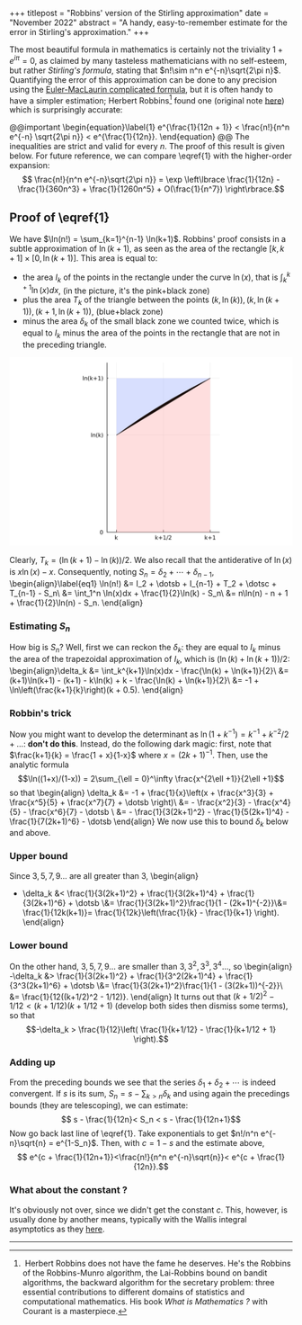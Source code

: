 +++
titlepost = "Robbins' version of the Stirling approximation"
date = "November 2022"
abstract = "A handy, easy-to-remember estimate for the error in Stirling's approximation."
+++

The most beautiful formula in mathematics is certainly not the triviality $1 + e^{i\pi}=0$, as claimed by many tasteless mathematicians with no self-esteem, but rather *Stirling's formula*, stating that $n!\sim n^n e^{-n}\sqrt{2\pi n}$. Quantifying the error of this approximation can be done to any precision using the [Euler-MacLaurin complicated formula](https://en.wikipedia.org/wiki/Euler%E2%80%93Maclaurin_formula), but it is often handy to have a simpler estimation; Herbert Robbins[^1] found one (original note [here](https://www-fourier.ujf-grenoble.fr/~marin/une_autre_crypto/articles_et_extraits_livres/Robbin_H.-A_remark_on_Stirling%5C's_Formula.pdf)) which is surprisingly accurate:

@@important
\begin{equation}\label{1}
e^{\frac{1}{12n + 1}} < \frac{n!}{n^n e^{-n} \sqrt{2\pi n}} < e^{\frac{1}{12n}}.
\end{equation}
@@
The inequalities are strict and valid for every $n$. 
The proof of this result is given below. For future reference, we can compare \eqref{1} with the higher-order expansion: 
$$ \frac{n!}{n^n e^{-n}\sqrt{2\pi n}} = \exp \left\lbrace \frac{1}{12n} - \frac{1}{360n^3} + \frac{1}{1260n^5} + O(\frac{1}{n^7}) \right\rbrace.$$

## Proof of \eqref{1}

We have $\ln(n!) = \sum_{k=1}^{n-1} \ln(k+1)$. Robbins' proof consists in a subtle approximation of $\ln(k+1)$, as seen as the area of the rectangle $[k,k+1] \times [0, \ln(k+1)]$. This area is equal to: 
- the area $I_k$ of the points in the rectangle under the curve $\ln(x)$, that is $\int_k^{k+1}\ln(x)dx$, (in the picture, it's the pink+black zone) 
- plus the area $T_k$ of the triangle between the points $(k,\ln(k)), (k, \ln(k+1)), (k+1, \ln(k+1))$, (blue+black zone)
- minus the area $\delta_k$ of the small black zone we counted twice, which is equal to $I_k$ minus the area of the points in the rectangle that are not in the preceding triangle. 

![sliver](/posts/img/robbins.svg)

Clearly, $T_k = (\ln(k+1) - \ln(k))/2$. We also recall that the antiderative of $\ln(x)$ is $x\ln(x) - x$. Consequently, noting $S_n = \delta_2 + \dotsb + \delta_{n-1}$, 
\begin{align}\label{eq1}
\ln(n!) &= I_2 + \dotsb + I_{n-1} + T_2 + \dotsc + T_{n-1} - S_n\\
&= \int_1^n \ln(x)dx + \frac{1}{2}\ln(k) - S_n\\
&= n\ln(n) - n + 1 + \frac{1}{2}\ln(n) - S_n.
\end{align}

### Estimating $S_n$

How big is $S_n$? Well, first we can reckon the $\delta_k$: they are equal to $I_k$ minus the area of the trapezoidal approximation of $I_k$, which is $(\ln(k) + \ln(k+1))/2$: 
\begin{align}\delta_k &= \int_k^{k+1}\ln(x)dx - \frac{\ln(k) + \ln(k+1)}{2}\\
&= (k+1)\ln(k+1) - (k+1) - k\ln(k) + k - \frac{\ln(k) + \ln(k+1)}{2}\\
&=  -1 + \ln\left(\frac{k+1}{k}\right)(k + 0.5).
\end{align}

### Robbin's trick

Now you might want to develop the determinant as $\ln(1 + k^{-1}) = k^{-1} + k^{-2}/2 + \dots$: **don't do this**. Instead, do the following dark magic: first, note that $\frac{k+1}{k} = \frac{1 + x}{1-x}$ where $x = (2k+1)^{-1}$. Then, use the analytic formula
$$\ln((1+x)/(1-x)) = 2\sum_{\ell = 0}^\infty \frac{x^{2\ell +1}}{2\ell +1}$$
so that
\begin{align} \delta_k &= -1 + \frac{1}{x}\left(x + \frac{x^3}{3} + \frac{x^5}{5} + \frac{x^7}{7} + \dotsb \right)\\
&= - \frac{x^2}{3} - \frac{x^4}{5} - \frac{x^6}{7} - \dotsb \\
&= - \frac{1}{3(2k+1)^2} - \frac{1}{5(2k+1)^4} - \frac{1}{7(2k+1)^6} - \dotsb
\end{align}
We now use this to bound $\delta_k$ below and above. 

### Upper bound
Since $3,5,7,9\dots$ are all greater than 3, 
\begin{align}
- \delta_k &<  \frac{1}{3(2k+1)^2} + \frac{1}{3(2k+1)^4} + \frac{1}{3(2k+1)^6} + \dotsb \\&= \frac{1}{3(2k+1)^2}\frac{1}{1 - (2k+1)^{-2}}\\&= \frac{1}{12k(k+1)}= \frac{1}{12k}\left(\frac{1}{k} - \frac{1}{k+1} \right).
\end{align}


### Lower bound

On the other hand, $3,5,7,9\dots$ are smaller than $3,3^2, 3^3, 3^4\dots$, so 
\begin{align}
-\delta_k &>  \frac{1}{3(2k+1)^2} + \frac{1}{3^2(2k+1)^4} + \frac{1}{3^3(2k+1)^6} + \dotsb \\&= \frac{1}{3(2k+1)^2}\frac{1}{1 - (3(2k+1))^{-2}}\\
&= \frac{1}{12((k+1/2)^2 - 1/12)}.
\end{align}
It turns out that $(k+1/2)^2 -1/12 < (k+1/12)(k+1/12 + 1)$ (develop both sides then dismiss some terms), so that 
$$-\delta_k > \frac{1}{12}\left( \frac{1}{k+1/12} - \frac{1}{k+1/12 + 1} \right).$$

### Adding up

From the preceding bounds we see that the series $\delta_1 + \delta_2 + \dotsb$ is indeed convergent. If $s$ is its sum, $S_n = s - \sum_{k>n}\delta_k$ and using again the precedings bounds (they are telescoping), we can estimate: 
$$ s - \frac{1}{12n}< S_n < s - \frac{1}{12n+1}$$
Now go back last line of \eqref{1}. Take exponentials to get $n!/n^n e^{-n}\sqrt{n} = e^{1-S_n}$. Then, with $c=1-s$ and the estimate above,
$$ e^{c + \frac{1}{12n+1}}<\frac{n!}{n^n e^{-n}\sqrt{n}}< e^{c + \frac{1}{12n}}.$$

### What about the constant ?

It's obviously not over, since we didn't get the constant $c$. This, however, is usually done by another means, typically with the Wallis integral asymptotics as they [here](https://en.wikipedia.org/wiki/Wallis%27_integrals#Deducing_Stirling's_formula). 


---

[^1]: Herbert Robbins does not have the fame he deserves. He's the Robbins of the Robbins-Munro algorithm, the Lai-Robbins bound on bandit algorithms, the backward algorithm for the secretary problem: three essential contributions to different domains of statistics and computational mathematics. His book *What is Mathematics ?* with Courant is a masterpiece. 



